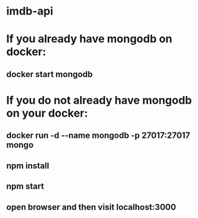 # imdb-api
# If you already have mongodb on docker:
## docker start mongodb
# If you do not already have mongodb on your docker:
## docker run -d --name mongodb -p 27017:27017 mongo
## npm install
## npm start
## open browser and then visit localhost:3000
